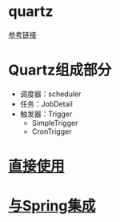 quartz
===

[参考链接](https://mp.weixin.qq.com/s?__biz=MzI3NjU2ODA5Mg==&mid=2247484030&idx=1&sn=13559ded2625e103a9722b7223927683&chksm=eb72c30ddc054a1b07b1983fc9ad1ba4d9ec362e38b86fd9fd6a49f73a5ee1472b198d507fc9&mpshare=1&scene=23&srcid=0529iijQxarWpU753aBqXXeQ%23rd)

# Quartz组成部分

- 调度器：scheduler
- 任务：JobDetail
- 触发器：Trigger
    - SimpleTrigger
    - CronTrigger
    
# [直接使用](https://github.com/scutuyu/quartz/blob/master/src/test/java/com/tuyu/QuartzTest.java)

# [与Spring集成](https://github.com/scutuyu/quartz/blob/master/spring-integrate-quartz/src/test/java/com/tuyu/spring/job/SimpleJobTest.java)